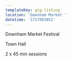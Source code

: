 ```yaml
---
templateKey: gig-listing
location: 'Downham Market '
datetime: '1717093852'
---
```

Downham Market Festival 

Town Hall

2﻿ x 45 min sessions